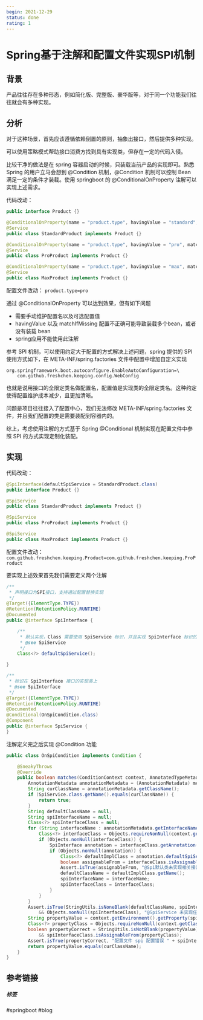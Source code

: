 ```yaml
---
begin: 2021-12-29
status: done
rating: 1
---
```


# Spring基于注解和配置文件实现SPI机制

## 背景

产品往往存在多种形态，例如简化版、完整版、豪华版等，对于同一个功能我们往往就会有多种实现。

## 分析

对于这种场景，首先应该遵循依赖倒置的原则，抽象出接口，然后提供多种实现。

可以使用策略模式帮助接口消费方找到具有实现类，但存在一定的代码入侵。

比较干净的做法是在 spring 容器启动的时候，只装载当前产品的实现即可。熟悉 Spring 的用户立马会想到 @Condition 机制，@Condition 机制可以控制 Bean 满足一定的条件才装载。使用 springboot 的 @ConditionalOnProperty 注解可以实现上述需求。

代码改动：
```java
public interface Product {}

@ConditionalOnProperty(name = "product.type", havingValue = "standard", matchIfMissing = true)
@Service
public class StandardProduct implements Product {}

@ConditionalOnProperty(name = "product.type", havingValue = "pro", matchIfMissing = false)
@Service
public class ProProduct implements Product {}

@ConditionalOnProperty(name = "product.type", havingValue = "max", matchIfMissing = false)
@Service
public class MaxProduct implements Product {}
```
配置文件改动：
`product.type=pro`

通过 @ConditionalOnProperty 可以达到效果，但有如下问题
- 需要手动维护配置名以及可选配置值
- havingValue 以及 matchIfMissing 配置不正确可能导致装载多个bean，或者没有装载 bean
- spring应用不能使用此注解

 参考 SPI 机制，可以使用约定大于配置的方式解决上述问题，spring 提供的 SPI 使用方式如下，在 META-INF/spring.factories 文件中配置中增加自定义实现

 ```
 org.springframework.boot.autoconfigure.EnableAutoConfiguration=\  
	 com.github.freshchen.keeping.config.WebConfig
 ```

也就是说用接口的全限定类名做配置名，配置值是实现类的全限定类名。这种约定使得配置维护成本减少，且更加清晰。

问题是项目往往接入了配置中心，我们无法修改 META-INF/spring.factories 文件，并且我们配置的类是需要装配到容器内的。

综上，考虑使用注解的方式基于 Spring  @Conditional 机制实现在配置文件中参照 SPI 的方式实现定制化装配。

## 实现

代码改动：
```java
@SpiInterface(defaultSpiService = StandardProduct.class)
public interface Product {}

@SpiService
public class StandardProduct implements Product {}

@SpiService
public class ProProduct implements Product {}

@SpiService
public class MaxProduct implements Product {}
```
配置文件改动：
`com.github.freshchen.keeping.Product=com.github.freshchen.keeping.ProProduct`


要实现上述效果首先我们需要定义两个注解

```java
/**
 * 声明接口为SPI接口，支持通过配置替换实现
 */
@Target({ElementType.TYPE})
@Retention(RetentionPolicy.RUNTIME)
@Documented
public @interface SpiInterface {

    /**
     * 默认实现，Class 需要使用 SpiService 标识，并且实现 SpiInterface 标识的接口
     * @see SpiService
     */
    Class<?> defaultSpiService();

}
```

```java
/**
 * 标识在 SpiInterface 接口的实现类上
 * @see SpiInterface
 */
@Target({ElementType.TYPE})
@Retention(RetentionPolicy.RUNTIME)
@Documented
@Conditional(OnSpiCondition.class)
@Component
public @interface SpiService {
}
```

注解定义完之后实现 @Condition 功能

```java
public class OnSpiCondition implements Condition {

    @SneakyThrows
    @Override
    public boolean matches(ConditionContext context, AnnotatedTypeMetadata metadata) {
        AnnotationMetadata annotationMetadata = (AnnotationMetadata) metadata;
        String curClassName = annotationMetadata.getClassName();
        if (SpiService.class.getName().equals(curClassName)) {
            return true;
        }
        String defaultClassName = null;
        String spiInterfaceName = null;
        Class<?> spiInterfaceClass = null;
        for (String interfaceName : annotationMetadata.getInterfaceNames()) {
            Class<?> interfaceClass = Objects.requireNonNull(context.getClassLoader()).loadClass(interfaceName);
            if (Objects.nonNull(interfaceClass)) {
                SpiInterface annotation = interfaceClass.getAnnotation(SpiInterface.class);
                if (Objects.nonNull(annotation)) {
                    Class<?> defaultImplClass = annotation.defaultSpiService();
                    boolean assignableFrom = interfaceClass.isAssignableFrom(defaultImplClass);
                    Assert.isTrue(assignableFrom, "@Spi默认类未实现相关接口 " + interfaceName);
                    defaultClassName = defaultImplClass.getName();
                    spiInterfaceName = interfaceName;
                    spiInterfaceClass = interfaceClass;
                }
            }
        }
        Assert.isTrue(StringUtils.isNoneBlank(defaultClassName, spiInterfaceName)
            && Objects.nonNull(spiInterfaceClass), "@SpiService 未实现任何 @Spi 接口");
        String propertyValue = context.getEnvironment().getProperty(spiInterfaceName, defaultClassName);
        Class<?> propertyClass = Objects.requireNonNull(context.getClassLoader()).loadClass(propertyValue);
        boolean propertyCorrect = StringUtils.isNotBlank(propertyValue)
            && spiInterfaceClass.isAssignableFrom(propertyClass);
        Assert.isTrue(propertyCorrect, "配置文件 spi 配置错误 " + spiInterfaceName);
        return propertyValue.equals(curClassName);
    }
}
```



## 参考链接


##### 标签
#springboot #blog 